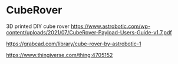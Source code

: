 # CubeRover
3D printed DIY cube rover
https://www.astrobotic.com/wp-content/uploads/2021/07/CubeRover-Payload-Users-Guide-v1.7.pdf

https://grabcad.com/library/cube-rover-by-astrobotic-1

https://www.thingiverse.com/thing:4705152
